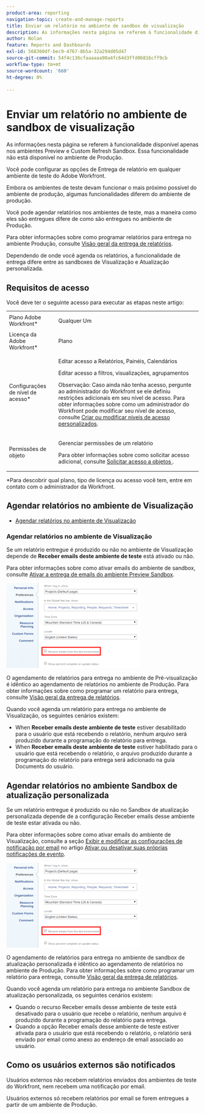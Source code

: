 ```yaml
---
product-area: reporting
navigation-topic: create-and-manage-reports
title: Enviar um relatório no ambiente de sandbox de visualização
description: As informações nesta página se referem à funcionalidade disponível apenas nos ambientes Preview e Custom Refresh Sandbox. Essa funcionalidade não está disponível no ambiente de Produção.
author: Nolan
feature: Reports and Dashboards
exl-id: 568360df-bec9-4767-8b5a-32a294d05d47
source-git-commit: 54f4c136cfaaaaaa90a4fc64d3ffd06816cff9cb
workflow-type: tm+mt
source-wordcount: '660'
ht-degree: 0%

---
```


# Enviar um relatório no ambiente de sandbox de visualização

As informações nesta página se referem à funcionalidade disponível apenas nos ambientes Preview e Custom Refresh Sandbox. Essa funcionalidade não está disponível no ambiente de Produção.

Você pode configurar as opções de Entrega de relatório em qualquer ambiente de teste do Adobe Workfront.

<!--
<p data-mc-conditions="QuicksilverOrClassic.Draft mode">For information about the Workfront test environments, see the "Workfront Testing Environments" section. (NOTE:&nbsp;drafted - link this section)</p>
-->

Embora os ambientes de teste devam funcionar o mais próximo possível do ambiente de produção, algumas funcionalidades diferem do ambiente de produção.

Você pode agendar relatórios nos ambientes de teste, mas a maneira como eles são entregues difere de como são entregues no ambiente de Produção.

Para obter informações sobre como programar relatórios para entrega no ambiente Produção, consulte [Visão geral da entrega de relatórios](../../../reports-and-dashboards/reports/creating-and-managing-reports/set-up-report-deliveries.md).

Dependendo de onde você agenda os relatórios, a funcionalidade de entrega difere entre as sandboxes de Visualização e Atualização personalizada.

## Requisitos de acesso

Você deve ter o seguinte acesso para executar as etapas neste artigo:

<table style="table-layout:auto"> 
 <col> 
 <col> 
 <tbody> 
  <tr> 
   <td role="rowheader">Plano Adobe Workfront*</td> 
   <td> <p>Qualquer Um</p> </td> 
  </tr> 
  <tr> 
   <td role="rowheader">Licença da Adobe Workfront*</td> 
   <td> <p>Plano </p> </td> 
  </tr> 
  <tr> 
   <td role="rowheader">Configurações de nível de acesso*</td> 
   <td> <p>Editar acesso a Relatórios, Painéis, Calendários</p> <p>Editar acesso a filtros, visualizações, agrupamentos</p> <p>Observação: Caso ainda não tenha acesso, pergunte ao administrador do Workfront se ele definiu restrições adicionais em seu nível de acesso. Para obter informações sobre como um administrador do Workfront pode modificar seu nível de acesso, consulte <a href="../../../administration-and-setup/add-users/configure-and-grant-access/create-modify-access-levels.md" class="MCXref xref">Criar ou modificar níveis de acesso personalizados</a>.</p> </td> 
  </tr> 
  <tr> 
   <td role="rowheader">Permissões de objeto</td> 
   <td> <p>Gerenciar permissões de um relatório</p> <p>Para obter informações sobre como solicitar acesso adicional, consulte <a href="../../../workfront-basics/grant-and-request-access-to-objects/request-access.md" class="MCXref xref">Solicitar acesso a objetos </a>.</p> </td> 
  </tr> 
 </tbody> 
</table>

&#42;Para descobrir qual plano, tipo de licença ou acesso você tem, entre em contato com o administrador da Workfront.

## Agendar relatórios no ambiente de Visualização

* [Agendar relatórios no ambiente de Visualização](#schedule-reports-in-the-preview-environment)

### Agendar relatórios no ambiente de Visualização

Se um relatório entregue é produzido ou não no ambiente de Visualização depende de **Receber emails deste ambiente de teste** está ativado ou não.

Para obter informações sobre como ativar emails do ambiente de sandbox, consulte [Ativar a entrega de emails do ambiente Preview Sandbox](../../../workfront-basics/using-notifications/enable-delivery-emails-from-preview-sandbox-environment.md).

![](assets/receive-emails-from-sandbox-setting-edit-350x223.png)

O agendamento de relatórios para entrega no ambiente de Pré-visualização é idêntico ao agendamento de relatórios no ambiente de Produção. Para obter informações sobre como programar um relatório para entrega, consulte [Visão geral da entrega de relatórios](../../../reports-and-dashboards/reports/creating-and-managing-reports/set-up-report-deliveries.md).

Quando você agenda um relatório para entrega no ambiente de Visualização, os seguintes cenários existem:

* When **Receber emails deste ambiente de teste** estiver desabilitado para o usuário que está recebendo o relatório, nenhum arquivo será produzido durante a programação do relatório para entrega.
* When **Receber emails deste ambiente de teste** estiver habilitado para o usuário que está recebendo o relatório, o arquivo produzido durante a programação do relatório para entrega será adicionado na guia Documents do usuário.

## Agendar relatórios no ambiente Sandbox de atualização personalizada

Se um relatório entregue é produzido ou não no Sandbox de atualização personalizada depende de a configuração Receber emails desse ambiente de teste estar ativada ou não.

Para obter informações sobre como ativar emails do ambiente de Visualização, consulte a seção [Exibir e modificar as configurações de notificação por email](../../../workfront-basics/using-notifications/activate-or-deactivate-your-own-event-notifications.md#view) no artigo [Ativar ou desativar suas próprias notificações de evento](../../../workfront-basics/using-notifications/activate-or-deactivate-your-own-event-notifications.md).

![](assets/receive-emails-from-sandbox-setting-edit-350x223.png)

O agendamento de relatórios para entrega no ambiente de sandbox de atualização personalizada é idêntico ao agendamento de relatórios no ambiente de Produção. Para obter informações sobre como programar um relatório para entrega, consulte [Visão geral da entrega de relatórios](../../../reports-and-dashboards/reports/creating-and-managing-reports/set-up-report-deliveries.md).

Quando você agenda um relatório para entrega no ambiente Sandbox de atualização personalizada, os seguintes cenários existem:

* Quando o recurso Receber emails desse ambiente de teste está desativado para o usuário que recebe o relatório, nenhum arquivo é produzido durante a programação do relatório para entrega.
* Quando a opção Receber emails desse ambiente de teste estiver ativada para o usuário que está recebendo o relatório, o relatório será enviado por email como anexo ao endereço de email associado ao usuário.

## Como os usuários externos são notificados

Usuários externos não recebem relatórios enviados dos ambientes de teste do Workfront, nem recebem uma notificação por email.

Usuários externos só recebem relatórios por email se forem entregues a partir de um ambiente de Produção.
